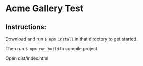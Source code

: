 # Acme Gallery Test

## Instructions:

Download and run ```$ npm install``` in that directory to get started.

Then run ```$ npm run build``` to compile project.

Open dist/index.html
